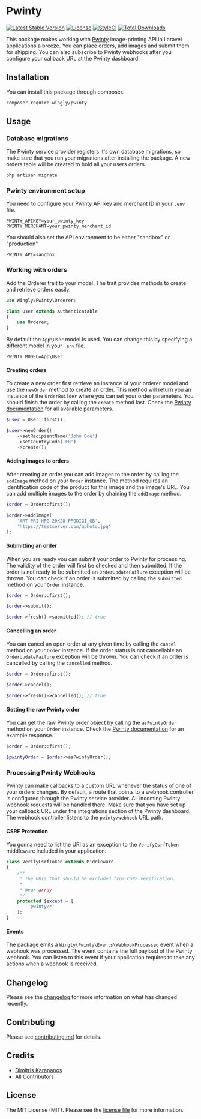 # Pwinty

[![Latest Stable Version](https://poser.pugx.org/wingly/pwinty/v)](//packagist.org/packages/wingly/pwinty)
[![License](https://poser.pugx.org/wingly/pwinty/license)](//packagist.org/packages/wingly/pwinty)
[![StyleCI](https://styleci.io/repos/272447992/shield)](https://styleci.io/repos/272447992)
[![Total Downloads](https://poser.pugx.org/wingly/pwinty/downloads)](//packagist.org/packages/wingly/pwinty)

This package makes working with [Pwinty](https://pwinty.com) image-printing API in Laravel applications a breeze. You can place orders, add images and submit them for shipping. You can also subscribe to Pwinty webhooks after you configure your callback URL at the Pwinty dashboard.


## Installation

You can install this package through composer.

``` bash
composer require wingly/pwinty
```

## Usage

### Database migrations

The Pwinty service provider registers it's own database migrations, so make sure that you run your migrations after installing the package. A new orders table will be created to hold all your users orders.

``` bash
php artisan migrate
```

### Pwinty environment setup

You need to configure your Pwinty API key and merchant ID in your `.env` file. 

```
PWINTY_APIKEY=your_pwinty_key
PWINTY_MERCHANT=your_pwinty_merchant_id
```
You should also set the API environment to be either "sandbox" or "production"

```
PWINTY_API=sandbox
```

### Working with orders

Add the Orderer trait to your model. The trait provides methods to create and retrieve orders easily.

```php
use Wingly\Pwinty\Orderer;

class User extends Authenticatable
{
    use Orderer;
}
```

By default the `App\User` model is used. You can change this by specifying a different model in your `.env` file. 

```
PWINTY_MODEL=App\User
```

#### Creating orders

To create a new order first retrieve an instance of your orderer model and use the `newOrder` method to create an order. This method will return you an instance of the `OrderBuilder` where you can set your order parameters. You should finish the order by calling the `create` method last. Check the [Pwinty documentation](https://pwinty.com/api/) for all available parameters.

```php
$user = User::first();

$user->newOrder()
    ->setRecipientName('John Doe')
    ->setCountryCode('FR')
    ->create();
```

#### Adding images to orders

After creating an order you can add images to the order by calling the `addImage` method on your `Order` instance. The method requires an identification code of the product for this image and the image's URL. You can add multiple images to the order by chaining the `addImage` method.

```php
$order = Order::first();

$order->addImage(
    'ART-PRI-HPG-20X28-PRODIGI_GB', 
    'https://testserver.com/aphoto.jpg'
);
```

#### Submitting an order

When you are ready you can submit your order to Pwinty for processing. The validity of the order will first be checked and then submitted. If the order is not ready to be submitted an `OrderUpdateFailure` exception will be thrown. You can check if an order is submitted by calling the `submitted` method on your `Order` instance.

```php 
$order = Order::first();

$order->submit();

$order->fresh()->submitted(); // true
```

#### Cancelling an order

You can cancel an open order at any given time by calling the `cancel` method on your `Order` instance. If the order status is not cancellable an `OrderUpdateFailure` exception will be thrown. You can check if an order is cancelled by calling the `cancelled` method. 

```php 
$order = Order::first();

$order->cancel();

$order->fresh()->cancelled(); // true
```

#### Getting the raw Pwinty order

You can get the raw Pwinty order object by calling the `asPwintyOrder` method on your `Order` instance. Check the [Pwinty documentation](https://pwinty.com/api/) for an example response. 

```php
$order = Order::first();

$pwintyOrder = $order->asPwintyOrder();
```

### Processing Pwinty Webhooks

Pwinty can make callbacks to a custom URL whenever the status of one of your orders changes. By default, a route that points to a webhook controller is configured through the Pwinty service provider. All incoming Pwinty webhook requests will be handled there. 
Make sure that you have set up your callback URL under the integrations section of the Pwinty dashboard. The webhook controller listens to the `pwinty/webhook` URL path. 

#### CSRF Protection

You gonna need to list the URI as an exception to the `VerifyCsrfToken` middleware included in your application. 

```php 
class VerifyCsrfToken extends Middleware
{
    /**
     * The URIs that should be excluded from CSRF verification.
     *
     * @var array
     */
    protected $except = [
        'pwinty/*'
    ];
}
```

#### Events

The package emits a `Wingly\Pwinty\Events\WebhookProcessed` event when a webhook was processed. The event contains the full payload of the Pwinty webhook.
You can listen to this event if your application requires to take any actions when a webhook is received. 

## Changelog

Please see the [changelog](changelog.md) for more information on what has changed recently.

## Contributing

Please see [contributing.md](contributing.md) for details.

## Credits

- [Dimitris Karapanos](https://github.com/gpanos)
- [All Contributors](../../contributors)

## License

The MIT License (MIT). Please see the [license file](license.md) for more information.

